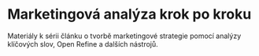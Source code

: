 Marketingová analýza krok po kroku
====================================

Materiály k sérii článku o tvorbě marketingové strategie pomocí analýzy klíčových slov, Open Refine a dalších nástrojů.
